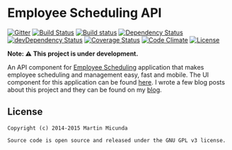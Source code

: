 Employee Scheduling API
=======================

[![Gitter](https://img.shields.io/badge/gitter-join%20chat-1dce73.svg)](https://gitter.im/martinmicunda/employee-scheduling-api?utm_source=badge&utm_medium=badge&utm_campaign=pr-badge&utm_content=badge)
[![Build Status](https://travis-ci.org/martinmicunda/employee-scheduling-api.svg?branch=master)](http://travis-ci.org/martinmicunda/employee-scheduling-api)
[![Build status](https://ci.appveyor.com/api/projects/status/yy5nh6593c4aaxtn/branch/master?svg=true)](https://ci.appveyor.com/project/martinmicunda/employee-scheduling-api/branch/master)
[![Dependency Status](https://david-dm.org/martinmicunda/employee-scheduling-api/dev-status.svg)](https://david-dm.org/martinmicunda/employee-scheduling-api#info=dependencies) 
[![devDependency Status](https://david-dm.org/martinmicunda/employee-scheduling-api/dev-status.svg)](https://david-dm.org/martinmicunda/employee-scheduling-api#info=devDependencies) 
[![Coverage Status](https://coveralls.io/repos/martinmicunda/employee-scheduling-api/badge.svg?branch=master&service=github)](https://coveralls.io/github/martinmicunda/employee-scheduling-api?branch=master)
[![Code Climate](https://codeclimate.com/github/martinmicunda/employee-scheduling-api/badges/gpa.svg)](https://codeclimate.com/github/martinmicunda/employee-scheduling-api)
[![License](https://img.shields.io/badge/license-GPLv3-blue.svg)](http://www.gnu.org/licenses/gpl-3.0.html)

**Note: :warning: This project is under development.**

An API component for [Employee Scheduling](https://github.com/martinmicunda/employee-scheduling) application that makes employee scheduling and management easy, fast and mobile. The UI component for this application can be found [here](https://github.com/martinmicunda/employee-scheduling-ui). I wrote a few blog posts about this project and they can be found on my [blog](http://martinmicunda.com).

## License

    Copyright (c) 2014-2015 Martin Micunda  

    Source code is open source and released under the GNU GPL v3 license.
